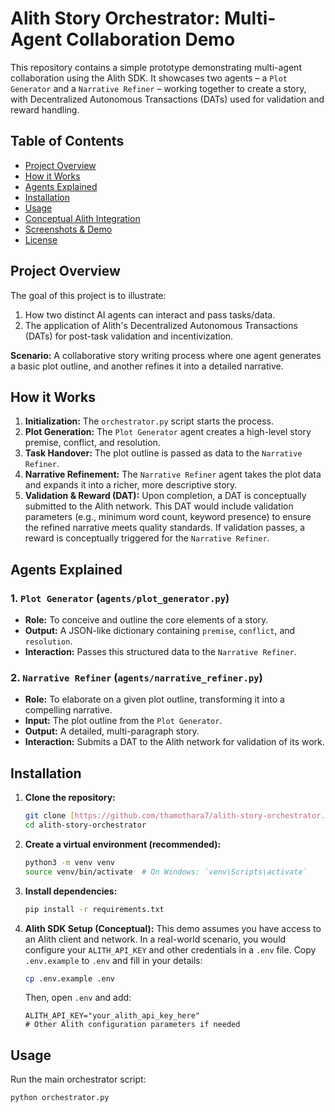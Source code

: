 # Alith Story Orchestrator: Multi-Agent Collaboration Demo

This repository contains a simple prototype demonstrating multi-agent collaboration using the Alith SDK. It showcases two agents – a `Plot Generator` and a `Narrative Refiner` – working together to create a story, with Decentralized Autonomous Transactions (DATs) used for validation and reward handling.

## Table of Contents
- [Project Overview](#project-overview)
- [How it Works](#how-it-works)
- [Agents Explained](#agents-explained)
- [Installation](#installation)
- [Usage](#usage)
- [Conceptual Alith Integration](#conceptual-alith-integration)
- [Screenshots & Demo](#screenshots--demo)
- [License](#license)

## Project Overview

The goal of this project is to illustrate:
1.  How two distinct AI agents can interact and pass tasks/data.
2.  The application of Alith's Decentralized Autonomous Transactions (DATs) for post-task validation and incentivization.

**Scenario:** A collaborative story writing process where one agent generates a basic plot outline, and another refines it into a detailed narrative.

## How it Works

1.  **Initialization:** The `orchestrator.py` script starts the process.
2.  **Plot Generation:** The `Plot Generator` agent creates a high-level story premise, conflict, and resolution.
3.  **Task Handover:** The plot outline is passed as data to the `Narrative Refiner`.
4.  **Narrative Refinement:** The `Narrative Refiner` agent takes the plot data and expands it into a richer, more descriptive story.
5.  **Validation & Reward (DAT):** Upon completion, a DAT is conceptually submitted to the Alith network. This DAT would include validation parameters (e.g., minimum word count, keyword presence) to ensure the refined narrative meets quality standards. If validation passes, a reward is conceptually triggered for the `Narrative Refiner`.

## Agents Explained

### 1. `Plot Generator` (`agents/plot_generator.py`)
-   **Role:** To conceive and outline the core elements of a story.
-   **Output:** A JSON-like dictionary containing `premise`, `conflict`, and `resolution`.
-   **Interaction:** Passes this structured data to the `Narrative Refiner`.

### 2. `Narrative Refiner` (`agents/narrative_refiner.py`)
-   **Role:** To elaborate on a given plot outline, transforming it into a compelling narrative.
-   **Input:** The plot outline from the `Plot Generator`.
-   **Output:** A detailed, multi-paragraph story.
-   **Interaction:** Submits a DAT to the Alith network for validation of its work.

## Installation

1.  **Clone the repository:**
    ```bash
    git clone [https://github.com/thamothara7/alith-story-orchestrator.git](https://github.com/thamothara7/alith-story-orchestrator.git)
    cd alith-story-orchestrator
    ```

2.  **Create a virtual environment (recommended):**
    ```bash
    python3 -m venv venv
    source venv/bin/activate  # On Windows: `venv\Scripts\activate`
    ```

3.  **Install dependencies:**
    ```bash
    pip install -r requirements.txt
    ```

4.  **Alith SDK Setup (Conceptual):**
    This demo assumes you have access to an Alith client and network. In a real-world scenario, you would configure your `ALITH_API_KEY` and other credentials in a `.env` file.
    Copy `.env.example` to `.env` and fill in your details:
    ```bash
    cp .env.example .env
    ```
    Then, open `.env` and add:
    ```
    ALITH_API_KEY="your_alith_api_key_here"
    # Other Alith configuration parameters if needed
    ```

## Usage

Run the main orchestrator script:

```bash
python orchestrator.py
